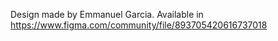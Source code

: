 Design made by Emmanuel Garcia. Available in https://www.figma.com/community/file/893705420616737018
